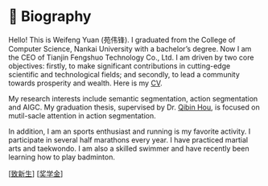 # 🤵 Biography

Hello! This is Weifeng Yuan (苑伟锋). I graduated from the College of Computer Science, Nankai University with a bachelor’s degree. Now I am the CEO of Tianjin Fengshuo Technology Co., Ltd. I am driven by two core objectives: firstly, to make significant contributions in cutting-edge scientific and technological fields; and secondly, to lead a community towards prosperity and wealth. Here is my [CV](http://ywflare.github.io/files/CV_WeifengYuan.pdf).

My research interests include semantic segmentation, action segmentation and AIGC. My graduation thesis, supervised by Dr. [Qibin Hou](https://houqb.github.io/), is focused on mutil-sacle attention in action segmentation.

In addition, I am an sports enthusiast and running is my favorite activity. I participate in several half marathons every year. I have practiced martial arts and taekwondo. I am also a skilled swimmer and have recently been learning how to play badminton.

[[致新生](../../files/toNew.html)] [[奖学金](../../files/scholarship.html)]